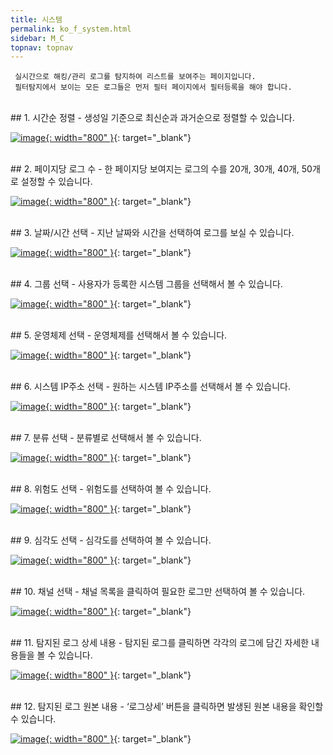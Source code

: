 ```yaml
---
title: 시스템
permalink: ko_f_system.html
sidebar: M_C
topnav: topnav
---
```


     실시간으로 해킹/관리 로그를 탐지하여 리스트를 보여주는 페이지입니다.
     필터탐지에서 보이는 모든 로그들은 먼저 필터 페이지에서 필터등록을 해야 합니다.

<br />
## 1. 시간순 정렬
- 생성일 기준으로 최신순과 과거순으로 정렬할 수 있습니다.

 [![image](/docs/images/Manual/common/filter/system/1.png){: width="800" }](/docs/images/Manual/common/filter/system/1.png){: target="_blank"}

<br />
## 2. 페이지당 로그 수
- 한 페이지당 보여지는 로그의 수를 20개, 30개, 40개, 50개로 설정할 수 있습니다.

[![image](/docs/images/Manual/common/filter/system/2.png){: width="800" }](/docs/images/Manual/common/filter/system/2.png){: target="_blank"}

<br />
## 3. 날짜/시간 선택
- 지난 날짜와 시간을 선택하여 로그를 보실 수 있습니다.

[![image](/docs/images/Manual/common/filter/system/3.png){: width="800" }](/docs/images/Manual/common/filter/system/3.png){: target="_blank"} 

<br />
## 4. 그룹 선택
- 사용자가 등록한 시스템 그룹을 선택해서 볼 수 있습니다.

[![image](/docs/images/Manual/common/filter/system/4.png){: width="800" }](/docs/images/Manual/common/filter/system/4.png){: target="_blank"}

<br />
## 5. 운영체제 선택
- 운영체제를 선택해서 볼 수 있습니다.

[![image](/docs/images/Manual/common/filter/system/5.png){: width="800" }](/docs/images/Manual/common/filter/system/5.png){: target="_blank"}

<br />
## 6. 시스템 IP주소 선택
- 원하는 시스템 IP주소를 선택해서 볼 수 있습니다.

[![image](/docs/images/Manual/common/filter/system/6.png){: width="800" }](/docs/images/Manual/common/filter/system/6.png){: target="_blank"}

<br />
## 7. 분류 선택
- 분류별로 선택해서 볼 수 있습니다.

[![image](/docs/images/Manual/common/filter/system/7.png){: width="800" }](/docs/images/Manual/common/filter/system/7.png){: target="_blank"}

<br />
## 8. 위험도 선택
- 위험도를 선택하여 볼 수 있습니다.

[![image](/docs/images/Manual/common/filter/system/8.png){: width="800" }](/docs/images/Manual/common/filter/system/8.png){: target="_blank"}
 
 <br />
## 9. 심각도 선택
- 심각도를 선택하여 볼 수 있습니다.

[![image](/docs/images/Manual/common/filter/system/9.png){: width="800" }](/docs/images/Manual/common/filter/system/9.png){: target="_blank"}

<br />
## 10. 채널 선택
- 채널 목록을 클릭하여 필요한 로그만 선택하여 볼 수 있습니다.

[![image](/docs/images/Manual/common/filter/system/10.png){: width="800" }](/docs/images/Manual/common/filter/system/10.png){: target="_blank"}

<br />
## 11. 탐지된 로그 상세 내용
- 탐지된 로그를 클릭하면 각각의 로그에 담긴 자세한 내용들을 볼 수 있습니다.

[![image](/docs/images/Manual/common/filter/system/11.png){: width="800" }](/docs/images/Manual/common/filter/system/11.png){: target="_blank"}
 
 <br />
## 12. 탐지된 로그 원본 내용
- ‘로그상세’ 버튼을 클릭하면 발생된 원본 내용을 확인할 수 있습니다.

[![image](/docs/images/Manual/common/filter/system/12.png){: width="800" }](/docs/images/Manual/common/filter/system/12.png){: target="_blank"}